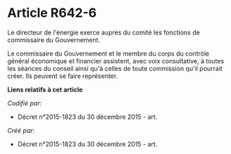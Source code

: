 # Article R642-6

Le directeur de l'énergie exerce auprès du comité les fonctions de commissaire du Gouvernement.

Le commissaire du Gouvernement et le membre du corps du contrôle général économique et financier assistent, avec voix
consultative, à toutes les séances du conseil ainsi qu'à celles de toute commission qu'il pourrait créer. Ils peuvent se
faire représenter.

**Liens relatifs à cet article**

_Codifié par_:

  - Décret n°2015-1823 du 30 décembre 2015 - art.

_Créé par_:

  - Décret n°2015-1823 du 30 décembre 2015 - art.
